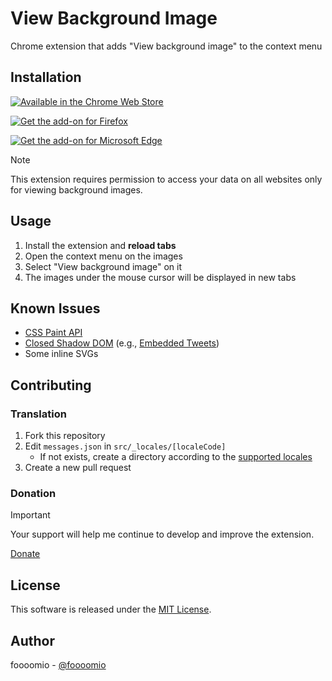 # View Background Image

Chrome extension that adds "View background image" to the context menu

## Installation

[![Available in the Chrome Web Store](https://user-images.githubusercontent.com/1075914/104359656-4698d600-5553-11eb-99d5-2344ac26b544.png)](https://chrome.google.com/webstore/detail/cegndknljaapfbnmfnagomhhgbajjibd)

[![Get the add-on for Firefox](https://user-images.githubusercontent.com/1075914/104359743-64663b00-5553-11eb-8842-81c102a08a1a.png)](https://addons.mozilla.org/firefox/addon/view-background-images/)

[![Get the add-on for Microsoft Edge](https://user-images.githubusercontent.com/29514424/81471744-490d9800-922e-11ea-98fb-bceaf60d9c3d.png)](https://microsoftedge.microsoft.com/addons/detail/lmpgechcgfhfamgjfcipjjpfjoknpccg)

> [!NOTE]
> This extension requires permission to access your data on all websites only for viewing background images.

## Usage

1. Install the extension and **reload tabs**
2. Open the context menu on the images
3. Select "View background image" on it
4. The images under the mouse cursor will be displayed in new tabs

## Known Issues

- [CSS Paint API](https://developers.google.com/web/updates/2018/01/paintapi?hl=en)
- [Closed Shadow DOM](https://developers.google.com/web/fundamentals/web-components/shadowdom?hl=en#closed) (e.g., [Embedded Tweets](https://developer.twitter.com/en/docs/twitter-for-websites/embedded-tweets/overview.html))
- Some inline SVGs

## Contributing

### Translation

1. Fork this repository
2. Edit `messages.json` in `src/_locales/[localeCode]`
   - If not exists, create a directory according to the [supported locales](https://developer.chrome.com/webstore/i18n?csw=1#localeTable)
3. Create a new pull request

### Donation

> [!IMPORTANT]
> Your support will help me continue to develop and improve the extension.

[Donate](https://foooomio.net/extensions/donation)

## License

This software is released under the [MIT License](https://github.com/foooomio/view-background-image/blob/master/LICENSE.txt).

## Author

foooomio - [@foooomio](https://twitter.com/foooomio)
